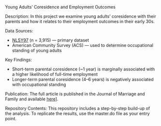 Young Adults’ Coresidence and Employment Outcomes

Description:
In this project we examine young adults’ coresidence with their parents and how it relates to their employment outcomes in their early 30s.

Data Sources:
- [NLSY97]([https://www.bls.gov/nls/nlsy97.htm])  (n = 3,915) — primary dataset
- American Community Survey (ACS) — used to determine occupational standing of young adults

Key Findings:
- Short-term parental coresidence (~1 year) is marginally associated with a higher likelihood of full-time employment
- Longer-term parental coresidence (4–6 years) is negatively associated with occupational standing

Publication:
The full article is published in the Journal of Marriage and Family and available [here]([https://onlinelibrary-wiley-com.ezproxy.lib.utexas.edu/doi/10.1111/jomf.13001)]. 

Repository Contents:
This repository includes a step-by-step build-up of the analysis.
To replicate the results, use the master.do file as your entry point.
